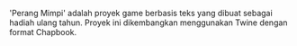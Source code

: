  'Perang Mimpi' adalah proyek game berbasis teks yang dibuat sebagai hadiah ulang tahun. Proyek ini dikembangkan menggunakan Twine dengan format Chapbook.
